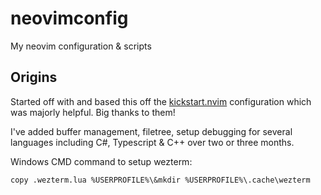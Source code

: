 # neovimconfig

My neovim configuration &amp; scripts

## Origins

Started off with and based this off the [kickstart.nvim](https://github.com/nvim-lua/kickstart.nvim) configuration which was majorly helpful. Big thanks to them!

I've added buffer management, filetree, setup debugging for several languages including C#, Typescript & C++ over two or three months.

Windows CMD command to setup wezterm:

`copy .wezterm.lua %USERPROFILE%\&mkdir %USERPROFILE%\.cache\wezterm`
